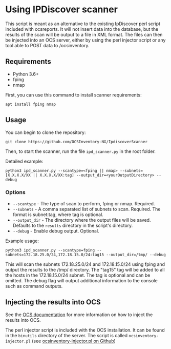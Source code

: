 # Using IPDiscover scanner

This script is meant as an alternative to the existing IpDiscover perl script included with ocsreports. It will not insert data into the database, but the results of the scan will be output to a file in XML format. The files can then be injected into an OCS server, either by using the perl injector script or any tool able to POST data to /ocsinventory.

## Requirements
- Python 3.6+
- fping
- nmap

First, you can use this command to install scanner requirements:
```shell
apt install fping nmap
```

## Usage

You can begin to clone the repository:
```shell
git clone https://github.com/OCSInventory-NG/IpdiscoverScanner
```

Then, to start the scanner, run the file `ipd_scanner.py` in the root folder.

Detailed example:
```shell
python3 ipd_scanner.py --scantype=<fping || nmap> --subnets=[X.X.X.X/XX || X.X.X.X/XX:tag] --output_dir=<yourOutputDirectory> --debug
```

### Options

- `--scantype` - The type of scan to perform, fping or nmap. Required.
- `--subnets` - A comma separated list of subnets to scan. Required. The format is subnet:tag, where tag is optional.
- `--output_dir` - The directory where the output files will be saved. Defaults to the `results` directory in the script's directory.
- `--debug` - Enable debug output. Optional.

Example usage:
```shell
python3 ipd_scanner.py --scantype=fping --subnets=172.18.25.0/24,172.18.15.0/24:tag15 --output_dir=/tmp/ --debug
```

This will scan the subnets 172.18.25.0/24 and 172.18.15.0/24 using fping and output the results to the /tmp/ directory. The "tag15" tag will be added to all the hosts in the 172.18.15.0/24 subnet. The tag is optional and can be omitted. The debug flag will output additional information to the console such as command outputs.

## Injecting the results into OCS

See the [OCS documentation](https://wiki.ocsinventory-ng.org/08.Multi-site-network-architecture/Synchronisation-between-OCS-server-master-slaves/#synchronsation-of-one-inventory) for more information on how to inject the results into OCS.

The perl injector script is included with the OCS installation. It can be found in the `binutils` directory of the server. The script is called `ocsinventory-injector.pl` (see [ocsinventory-injector.pl on Github](https://github.com/OCSInventory-NG/OCSInventory-Server/blob/master/binutils/ocsinventory-injector.pl))